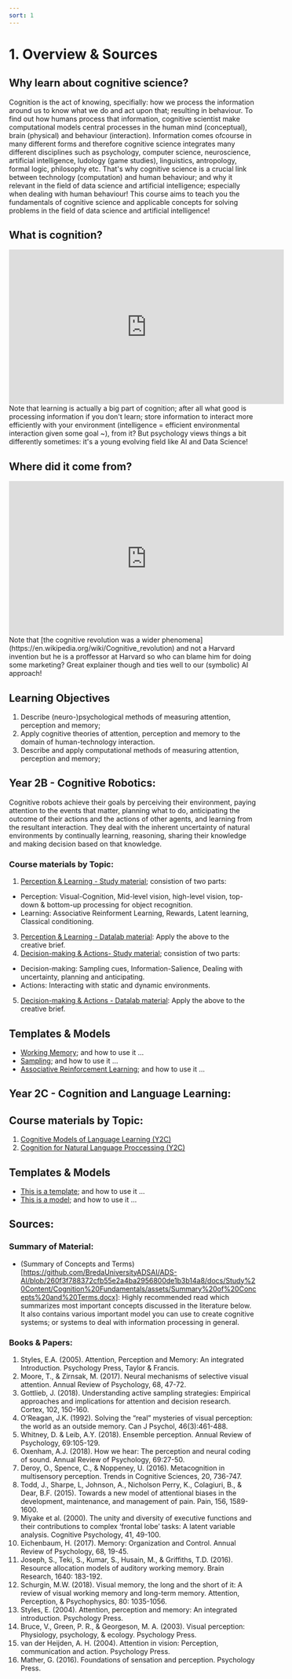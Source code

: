 ```yaml
---
sort: 1
---
```


# 1. Overview & Sources

## Why learn about cognitive science?
Cognition is the act of knowing, specifially: how we process the information around us to know what we do and act upon that; resulting in behaviour. To find out how humans process that information, cognitive scientist make computational models central processes in the human mind (conceptual), brain (physical) and behaviour (interaction). Information comes ofcourse in many different forms and therefore cognitive science integrates many different disciplines such as psychology, computer science, neuroscience, artificial intelligence, ludology (game studies), linguistics, antropology, formal logic, philosophy etc. That's why cognitive science is a crucial link between technology (computation) and human behaviour; and why it relevant in the field of data science and artificial intelligence; especially when dealing with human behaviour! This course aims to teach you the fundamentals of cognitive science and applicable concepts for solving problems in the field of data science and artificial intelligence! 

## What is cognition?
<iframe width="560" height="315" src="https://www.youtube.com/embed/R-sVnmmw6WY" title="YouTube video player" frameborder="0" allow="accelerometer; autoplay; clipboard-write; encrypted-media; gyroscope; picture-in-picture" allowfullscreen></iframe>
Note that learning is actually a big part of cognition; after all what good is processing information if you don't learn; store information to interact more efficiently with your environment (intelligence = efficient environmental interaction given some goal ~), from it? But psychology views things a bit differently sometimes: it's a young evolving field like AI and Data Science!

## Where did it come from?
<iframe width="560" height="315" src="https://www.youtube.com/embed/AeoyzqmyWug" title="YouTube video player" frameborder="0" allow="accelerometer; autoplay; clipboard-write; encrypted-media; gyroscope; picture-in-picture" allowfullscreen></iframe>
Note that [the cognitive revolution was a wider phenomena](https://en.wikipedia.org/wiki/Cognitive_revolution) and not a Harvard invention but he is a proffessor at Harvard so who can blame him for doing some marketing? Great explainer though and ties well to our (symbolic) AI approach!

## Learning Objectives
1. Describe (neuro-)psychological methods of measuring attention, perception and memory;
2. Apply cognitive theories of attention, perception and memory to the domain of human-technology interaction.
3. Describe and apply computational methods of measuring attention, perception and memory;

## Year 2B - Cognitive Robotics:
Cognitive robots achieve their goals by perceiving their environment, paying attention to the events that matter, planning what to do, anticipating the outcome of their actions and the actions of other agents, and learning from the resultant interaction. They deal with the inherent uncertainty of natural environments by continually learning, reasoning, sharing their knowledge and making decision based on that knowledge.

### Course materials by Topic:
1. [Perception & Learning - Study material](https://adsai.buas.nl/Study%20Content/Cognition%20Fundamentals/Perception%20-%20Self-study%20material.html); consistion of two parts: 
- Perception: Visual-Cognition, Mid-level vision, high-level vision, top-down & bottom-up processing for object recognition.
- Learning: Associative Reinforment Learning, Rewards, Latent learning, Classical conditioning. 
3. [Perception & Learning - Datalab material](https://adsai.buas.nl/Study%20Content/Cognition%20Fundamentals/Perception%20and%20Learning%20-%20Datalab%20material.html): Apply the above to the creative brief.
4. [Decision-making & Actions- Study material](https://adsai.buas.nl/Study%20Content/Cognition%20Fundamentals/Decision-making%20&%20Actions%20-%20Self-study%20material.html); consistion of two parts:  
- Decision-making: Sampling cues, Information-Salience, Dealing with uncertainty, planning and anticipating.
- Actions: Interacting with static and dynamic environments.
5. [Decision-making & Actions - Datalab material](https://adsai.buas.nl/Study%20Content/Cognition%20Fundamentals/Decision-making%20&%20Actions%20-%20Datalab%20material.html): Apply the above to the creative brief.

## Templates & Models
-	[Working Memory](https://github.com/BredaUniversityADSAI/ADS-AI/blob/2be98bf4081654daf358feb6291bb0fc387502a5/docs/Study%20Content/Cognition%20Fundamentals/assets/WorkingMemory.png); and how to use it ...
-	[Sampling](https://github.com/BredaUniversityADSAI/ADS-AI/blob/2be98bf4081654daf358feb6291bb0fc387502a5/docs/Study%20Content/Cognition%20Fundamentals/assets/ActiveSampling.jpg); and how to use it ...
-	[Associative Reinforcement Learning](https://github.com/BredaUniversityADSAI/ADS-AI/blob/2be98bf4081654daf358feb6291bb0fc387502a5/docs/Study%20Content/Cognition%20Fundamentals/assets/AssociativeReinforcementLearning.png); and how to use it ...

## Year 2C - Cognition and Language Learning:


## Course materials by Topic:
1. [Cognitive Models of Language Learning (Y2C)]()
2. [Cognition for Natural Language Proccessing (Y2C)]()

## Templates & Models
-	[This is a template](https://docs.google.com/document/d/166AeV0NsMyyLlpPOaeC1Xo0bSvLRM_HN?rtpof=true&authuser=bram.heijligers%40gmail.com&usp=drive_fs); and how to use it ...
-	[This is a model](https://docs.google.com/document/d/166IJ62T9OEnrNnJgmgAH2aiSS-mM6Uzd?rtpof=true&authuser=bram.heijligers%40gmail.com&usp=drive_fs); and how to use it ...

## Sources:

### Summary of Material:
- (Summary of Concepts and Terms)[https://github.com/BredaUniversityADSAI/ADS-AI/blob/260f3f788372cfb55e2a4ba2956800de1b3b14a8/docs/Study%20Content/Cognition%20Fundamentals/assets/Summary%20of%20Concepts%20and%20Terms.docx]: Highly recommended read which summarizes most important concepts discussed in the literature below. It also contains various important model you can use to create cognitive systems; or systems to deal with information processing in general.

### Books & Papers:
1. Styles, E.A. (2005). Attention, Perception and Memory: An integrated Introduction. Psychology Press, Taylor & Francis.
2. Moore, T., & Zirnsak, M. (2017). Neural mechanisms of selective visual attention. Annual Review of Psychology, 68, 47-72.
3. Gottlieb, J. (2018). Understanding active sampling strategies: Empirical approaches and implications for attention and decision research. Cortex, 102, 150-160.
4. O’Reagan, J.K. (1992). Solving the “real” mysteries of visual perception: the world as an outside memory. Can J Psychol, 46(3):461-488.
5. Whitney, D. & Leib, A.Y. (2018). Ensemble perception. Annual Review of Psychology, 69:105-129.
6. Oxenham, A.J. (2018). How we hear: The perception and neural coding of sound. Annual Review of Psychology, 69:27-50.
7. Deroy, O., Spence, C., & Noppeney, U. (2016). Metacognition in multisensory perception. Trends in Cognitive Sciences, 20, 736-747.
8. Todd, J., Sharpe, L, Johnson, A., Nicholson Perry, K., Colagiuri, B., & Dear, B.F. (2015). Towards a new model of attentional biases in the development, maintenance, and management of pain. Pain, 156, 1589-1600.
9. Miyake et al. (2000). The unity and diversity of executive functions and their contributions to complex ‘frontal lobe’ tasks: A latent variable analysis. Cognitive Psychology, 41, 49-100.
10. Eichenbaum, H. (2017). Memory: Organization and Control. Annual Review of Psychology, 68, 19-45.
11. Joseph, S., Teki, S., Kumar, S., Husain, M., & Griffiths, T.D. (2016). Resource allocation models of auditory working memory. Brain Research, 1640: 183-192.
12. Schurgin, M.W. (2018). Visual memory, the long and the short of it: A review of visual working memory and long-term
memory. Attention, Perception, & Psychophysics, 80: 1035-1056.
13. Styles, E. (2004). Attention, perception and memory: An integrated introduction. Psychology Press.
14. Bruce, V., Green, P. R., & Georgeson, M. A. (2003). Visual perception: Physiology, psychology, & ecology. Psychology Press.
15. van der Heijden, A. H. (2004). Attention in vision: Perception, communication and action. Psychology Press.
16. Mather, G. (2016). Foundations of sensation and perception. Psychology Press. 


